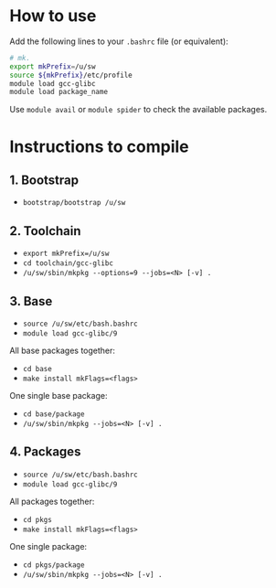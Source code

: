 # How to use
Add the following lines to your `.bashrc` file (or equivalent):
```bash
# mk.
export mkPrefix=/u/sw
source ${mkPrefix}/etc/profile
module load gcc-glibc
module load package_name
```

Use `module avail` or `module spider` to check the available packages.

# Instructions to compile

## 1. Bootstrap
- `bootstrap/bootstrap /u/sw`


## 2. Toolchain
- `export mkPrefix=/u/sw`
- `cd toolchain/gcc-glibc`
- `/u/sw/sbin/mkpkg --options=9 --jobs=<N> [-v] .`


## 3. Base
- `source /u/sw/etc/bash.bashrc`
- `module load gcc-glibc/9`

All base packages together:
- `cd base`
- `make install mkFlags=<flags>`

One single base package:
- `cd base/package`
- `/u/sw/sbin/mkpkg --jobs=<N> [-v] .`


## 4. Packages
- `source /u/sw/etc/bash.bashrc`
- `module load gcc-glibc/9`

All packages together:
- `cd pkgs`
- `make install mkFlags=<flags>`

One single package:
- `cd pkgs/package`
- `/u/sw/sbin/mkpkg --jobs=<N> [-v] .`

